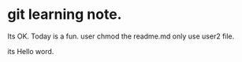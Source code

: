 # git learning note.

Its OK.
Today is a fun.
user chmod the readme.md
only use user2 file.

its Hello word.
